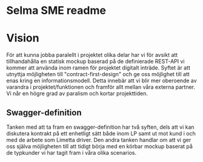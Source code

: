 # Selma SME readme

# Vision
För att kunna jobba paralellt i projektet olika delar har vi för avsikt att tillhandahålla en statisk mockup baserad på de definierade REST-API vi kommer att använda inom ramen för projektet digitalt inträde. Syftet är att utnyttja möjligheten till "contract-first-design" och ge oss möjlighet till att enas kring en informationsmodell. Detta innebär att vi blir mer oberoende av varandra i projektet/funktionen och framför allt mellan våra externa partner. Vi når en högre grad av paralism och kortar projekttiden.

## Swagger-definition
Tanken med att ta fram en swagger-definition har två syften, dels att vi kan diskutera kontrakt på ett enhetligt sätt både inom LP samt ut mot kund i och med de arbete som Limetta driver. Den andra tanken handlar om att vi ger oss själva möjligheten till att tidigt börja med en körbar mockup baserat på de typkunder vi har tagit fram i våra olika scenarios.



